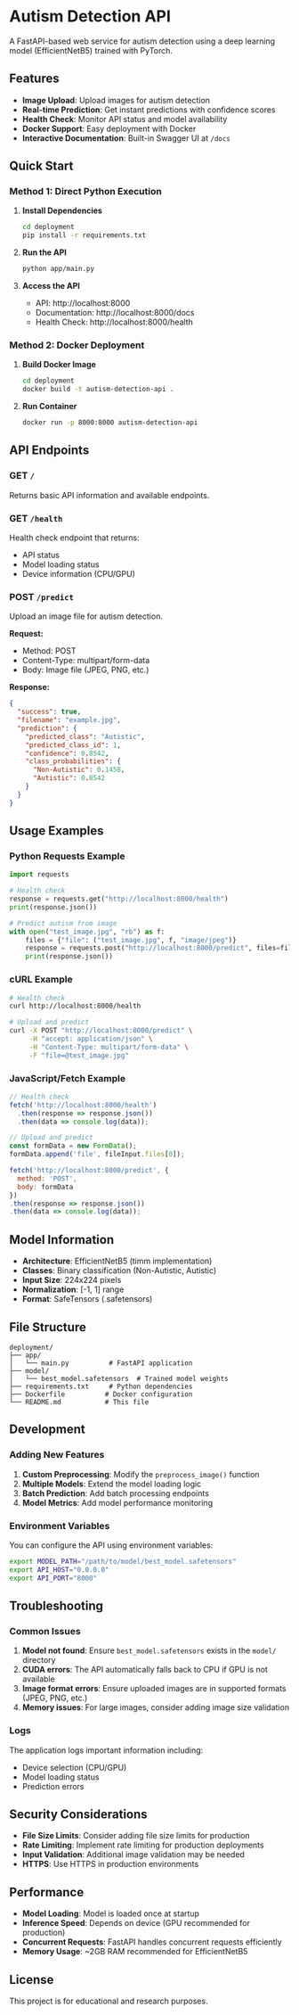 # Autism Detection API

A FastAPI-based web service for autism detection using a deep learning model (EfficientNetB5) trained with PyTorch.

## Features

- **Image Upload**: Upload images for autism detection
- **Real-time Prediction**: Get instant predictions with confidence scores
- **Health Check**: Monitor API status and model availability
- **Docker Support**: Easy deployment with Docker
- **Interactive Documentation**: Built-in Swagger UI at `/docs`

## Quick Start

### Method 1: Direct Python Execution

1. **Install Dependencies**
   ```bash
   cd deployment
   pip install -r requirements.txt
   ```

2. **Run the API**
   ```bash
   python app/main.py
   ```

3. **Access the API**
   - API: http://localhost:8000
   - Documentation: http://localhost:8000/docs
   - Health Check: http://localhost:8000/health

### Method 2: Docker Deployment

1. **Build Docker Image**
   ```bash
   cd deployment
   docker build -t autism-detection-api .
   ```

2. **Run Container**
   ```bash
   docker run -p 8000:8000 autism-detection-api
   ```

## API Endpoints

### GET `/`
Returns basic API information and available endpoints.

### GET `/health`
Health check endpoint that returns:
- API status
- Model loading status
- Device information (CPU/GPU)

### POST `/predict`
Upload an image file for autism detection.

**Request:**
- Method: POST
- Content-Type: multipart/form-data
- Body: Image file (JPEG, PNG, etc.)

**Response:**
```json
{
  "success": true,
  "filename": "example.jpg",
  "prediction": {
    "predicted_class": "Autistic",
    "predicted_class_id": 1,
    "confidence": 0.8542,
    "class_probabilities": {
      "Non-Autistic": 0.1458,
      "Autistic": 0.8542
    }
  }
}
```

## Usage Examples

### Python Requests Example

```python
import requests

# Health check
response = requests.get("http://localhost:8000/health")
print(response.json())

# Predict autism from image
with open("test_image.jpg", "rb") as f:
    files = {"file": ("test_image.jpg", f, "image/jpeg")}
    response = requests.post("http://localhost:8000/predict", files=files)
    print(response.json())
```

### cURL Example

```bash
# Health check
curl http://localhost:8000/health

# Upload and predict
curl -X POST "http://localhost:8000/predict" \
     -H "accept: application/json" \
     -H "Content-Type: multipart/form-data" \
     -F "file=@test_image.jpg"
```

### JavaScript/Fetch Example

```javascript
// Health check
fetch('http://localhost:8000/health')
  .then(response => response.json())
  .then(data => console.log(data));

// Upload and predict
const formData = new FormData();
formData.append('file', fileInput.files[0]);

fetch('http://localhost:8000/predict', {
  method: 'POST',
  body: formData
})
.then(response => response.json())
.then(data => console.log(data));
```

## Model Information

- **Architecture**: EfficientNetB5 (timm implementation)
- **Classes**: Binary classification (Non-Autistic, Autistic)
- **Input Size**: 224x224 pixels
- **Normalization**: [-1, 1] range
- **Format**: SafeTensors (.safetensors)

## File Structure

```
deployment/
├── app/
│   └── main.py          # FastAPI application
├── model/
│   └── best_model.safetensors  # Trained model weights
├── requirements.txt     # Python dependencies
├── Dockerfile          # Docker configuration
└── README.md           # This file
```

## Development

### Adding New Features

1. **Custom Preprocessing**: Modify the `preprocess_image()` function
2. **Multiple Models**: Extend the model loading logic
3. **Batch Prediction**: Add batch processing endpoints
4. **Model Metrics**: Add model performance monitoring

### Environment Variables

You can configure the API using environment variables:

```bash
export MODEL_PATH="/path/to/model/best_model.safetensors"
export API_HOST="0.0.0.0"
export API_PORT="8000"
```

## Troubleshooting

### Common Issues

1. **Model not found**: Ensure `best_model.safetensors` exists in the `model/` directory
2. **CUDA errors**: The API automatically falls back to CPU if GPU is not available
3. **Image format errors**: Ensure uploaded images are in supported formats (JPEG, PNG, etc.)
4. **Memory issues**: For large images, consider adding image size validation

### Logs

The application logs important information including:
- Device selection (CPU/GPU)
- Model loading status
- Prediction errors

## Security Considerations

- **File Size Limits**: Consider adding file size limits for production
- **Rate Limiting**: Implement rate limiting for production deployments
- **Input Validation**: Additional image validation may be needed
- **HTTPS**: Use HTTPS in production environments

## Performance

- **Model Loading**: Model is loaded once at startup
- **Inference Speed**: Depends on device (GPU recommended for production)
- **Concurrent Requests**: FastAPI handles concurrent requests efficiently
- **Memory Usage**: ~2GB RAM recommended for EfficientNetB5

## License

This project is for educational and research purposes.